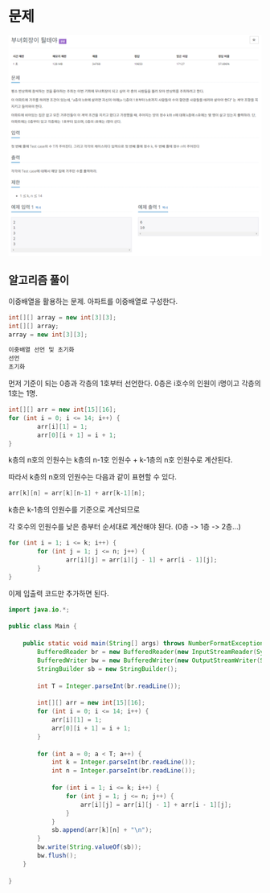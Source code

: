 # 문제
![N2775.png](image/N2775.png)

## 알고리즘 풀이

이중배열을 활용하는 문제. 아파트를 이중배열로 구성한다. 

```java
int[][] array = new int[3][3];
int[][] array;
array = new int[3][3];
```

```java
이중배열 선언 및 초기화
선언
초기화
```

먼저 기준이 되는 0층과 각층의 1호부터 선언한다. 0층은 i호수의 인원이 i명이고 각층의 1호는 1명.

```java
int[][] arr = new int[15][16];
for (int i = 0; i <= 14; i++) {
		arr[i][1] = 1;
		arr[0][i + 1] = i + 1;
}
```

k층의 n호의 인원수는 k층의 n-1호 인원수 + k-1층의 n호 인원수로 계산된다.

따라서 k층의 n호의 인원수는 다음과 같이 표현할 수 있다.

```java
arr[k][n] = arr[k][n-1] + arr[k-1][n];
```

k층은 k-1층의 인원수를 기준으로 계산되므로

각 호수의 인원수를 낮은 층부터 순서대로 계산해야 된다. (0층 -> 1층 -> 2층...)

```java
for (int i = 1; i <= k; i++) {
		for (int j = 1; j <= n; j++) {
				arr[i][j] = arr[i][j - 1] + arr[i - 1][j];
		}
}
```

이제 입출력 코드만 추가하면 된다.

```java
import java.io.*;

public class Main {

	public static void main(String[] args) throws NumberFormatException, IOException {
		BufferedReader br = new BufferedReader(new InputStreamReader(System.in));
		BufferedWriter bw = new BufferedWriter(new OutputStreamWriter(System.out));
		StringBuilder sb = new StringBuilder();

		int T = Integer.parseInt(br.readLine());

		int[][] arr = new int[15][16];
		for (int i = 0; i <= 14; i++) {
			arr[i][1] = 1;
			arr[0][i + 1] = i + 1;
		}

		for (int a = 0; a < T; a++) {
			int k = Integer.parseInt(br.readLine());
			int n = Integer.parseInt(br.readLine());

			for (int i = 1; i <= k; i++) {
				for (int j = 1; j <= n; j++) {
					arr[i][j] = arr[i][j - 1] + arr[i - 1][j];
				}
			}
			sb.append(arr[k][n] + "\n");
		}
		bw.write(String.valueOf(sb));
		bw.flush();
	}

}
```
